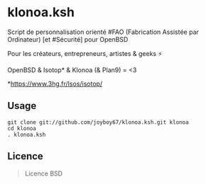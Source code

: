 # klonoa.ksh

Script de personnalisation orienté #FAO (Fabrication Assistée par Ordinateur) [et #Sécurité] pour OpenBSD

Pour les créateurs, entrepreneurs, artistes & geeks ⚡

OpenBSD & Isotop* & Klonoa (& Plan9) = <3


*https://www.3hg.fr/Isos/isotop/

## Usage

```
git clone git://github.com/joyboy67/klonoa.ksh.git klonoa
cd klonoa
. klonoa.ksh
```

## Licence

> Licence BSD
